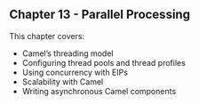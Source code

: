 Chapter 13 - Parallel Processing
--------------------------------

This chapter covers:

- Camel’s threading model
- Configuring thread pools and thread profiles
- Using concurrency with EIPs
- Scalability with Camel
- Writing asynchronous Camel components
